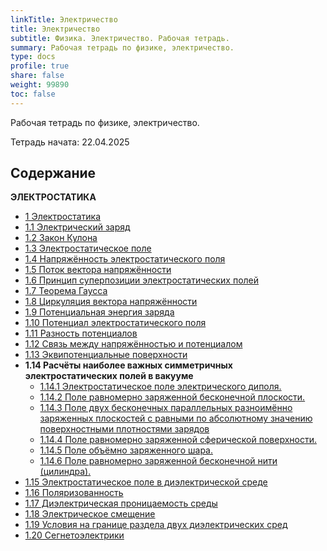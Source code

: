 ```yaml
---
linkTitle: Электричество
title: Электричество
subtitle: Физика. Электричество. Рабочая тетрадь.
summary: Рабочая тетрадь по физике, электричество.
type: docs
profile: true
share: false
weight: 99890
toc: false
---
```


Рабочая тетрадь по физике, электричество.

Тетрадь начата: 22.04.2025

## Содержание

**ЭЛЕКТРОСТАТИКА**

- [1 Электростатика](/docs/electromagnetism-2025/1-electrostatics)
- [1.1 Электрический заряд](/docs/electromagnetism-2025/1-1-electric-charge)
- [1.2 Закон Кулона](/docs/electromagnetism-2025/1-2-coulombs-law)
- [1.3 Электростатическое поле](/docs/electromagnetism-2025/1-3-electrostatic-field)
- [1.4 Напряжённость электростатического поля](/docs/electromagnetism-2025/1-4-electrostatic-field-strength)
- [1.5 Поток вектора напряжённости](/docs/electromagnetism-2025/1-5-flux-of-the-voltage-vector)
- [1.6 Принцип суперпозиции электростатических полей](/docs/electromagnetism-2025/1-6-superposition-principle-of-electrostatic-fields)
- [1.7 Теорема Гаусса](/docs/electromagnetism-2025/1-7-gauss-theorem)
- [1.8 Циркуляция вектора напряжённости](/docs/electromagnetism-2025/1-8-circulation-of-the-voltage-vector)
- [1.9 Потенциальная энергия заряда](/docs/electromagnetism-2025/1-9-potential-energy-of-charge)
- [1.10 Потенциал электростатического поля](/docs/electromagnetism-2025/1-10-electrostatic-field-potential)
- [1.11 Разность потенциалов](/docs/electromagnetism-2025/1-11-potential-difference)
- [1.12 Связь между напряжённостью и потенциалом](/docs/electromagnetism-2025/1-12-relationship-between-voltage-and-potential)
- [1.13 Эквипотенциальные поверхности](/docs/electromagnetism-2025/1-13-equipotential-surfaces)
- **1.14 Расчёты наиболее важных симметричных электростатических полей в вакууме**
  - [1.14.1 Электростатическое поле электрического диполя.](/docs/electromagnetism-2025/1-14-1-electrostatic-field-of-an-electric-dipole)
  - [1.14.2 Поле равномерно заряженной бесконечной плоскости.](/docs/electromagnetism-2025/1-14-2-field-of-a-uniformly-charged-infinite-plane)
  - [1.14.3 Поле двух бесконечных параллельных разноимённо заряженных плоскостей с равными по абсолютному значению поверхностными плотностями зарядов](/docs/electromagnetism-2025/1-14-3-field-of-two-differently-charged-planes)
  - [1.14.4 Поле равномерно заряженной сферической поверхности.](/docs/electromagnetism-2025/1-14-4-field-of-a-spherical-surface)
  - [1.14.5 Поле объёмно заряженного шара.](/docs/electromagnetism-2025/1-14-5-field-of-a-volume-charged-ball)
  - [1.14.6 Поле равномерно заряженной бесконечной нити (цилиндра).](/docs/electromagnetism-2025/1-14-6-field-of-a-charged-filament)
- [1.15 Электростатическое поле в диэлектрической среде](/docs/electromagnetism-2025/1-15-electrostatic-field-in-a-dielectric)
- [1.16 Поляризованность](/docs/electromagnetism-2025/1-16-polarisability)
- [1.17 Диэлектрическая проницаемость среды](/docs/electromagnetism-2025/1-17-dielectric-constant)
- [1.18 Электрическое смещение](/docs/electromagnetism-2025/1-18-electrical-displacement)
- [1.19 Условия на границе раздела двух диэлектрических сред](/docs/electromagnetism-2025/1-19-dielectric-boundary)
- [1.20 Сегнетоэлектрики](/docs/electromagnetism-2025/1-20-ferroelectrics)